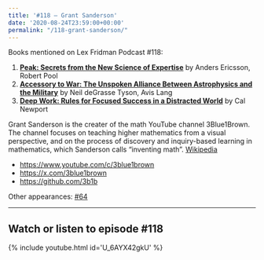```yaml
---
title: '#118 – Grant Sanderson'
date: '2020-08-24T23:59:00+00:00'
permalink: "/118-grant-sanderson/"
---
```


Books mentioned on Lex Fridman Podcast #118:

1. <b><a href="https://amzn.to/3ENEW9g" target="_blank" rel="sponsored noopener noreferrer">Peak: Secrets from the New Science of Expertise</a></b> by Anders Ericsson, Robert Pool
2. <b><a href="https://amzn.to/3GUBAUz" target="_blank" rel="sponsored noopener noreferrer">Accessory to War: The Unspoken Alliance Between Astrophysics and the Military</a></b> by Neil deGrasse Tyson, Avis Lang
3. <b><a href="https://amzn.to/3VADLRv" target="_blank" rel="sponsored noopener noreferrer">Deep Work: Rules for Focused Success in a Distracted World</a></b> by Cal Newport

<!--more-->

Grant Sanderson is the creater of the math YouTube channel 3Blue1Brown. The channel focuses on teaching higher mathematics from a visual perspective, and on the process of discovery and inquiry-based learning in mathematics, which Sanderson calls “inventing math”. <a href="https://en.wikipedia.org/wiki/3Blue1Brown" target="_blank">Wikipedia</a>

- <a href="https://www.youtube.com/c/3blue1brown" target="_blank">https://www.youtube.com/c/3blue1brown</a>
- <a href="https://x.com/3blue1brown" target="_blank">https://x.com/3blue1brown</a>
- <a href="https://github.com/3b1b" target="_blank">https://github.com/3b1b</a>

Other appearances: [\#64](/64-grant-sanderson/)

- - - - - -

## Watch or listen to episode #118

{% include youtube.html id='U_6AYX42gkU' %}